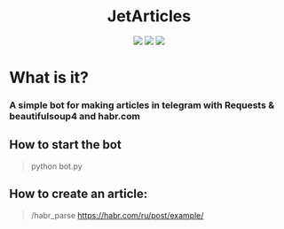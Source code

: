 <h1 align="center">JetArticles</h1>

<p align="center">
<img src="https://img.shields.io/github/downloads/6IXK1LL/JetArticles/total">
<img src="https://img.shields.io/github/license/6IXK1LL/JetArticles?style=flat">
<img src="https://img.shields.io/github/stars/6IXK1LL/JetArticles">
</p>

# What is it?

### A simple bot for making articles in telegram with Requests & beautifulsoup4 and habr.com


## How to start the bot
> python bot.py

## How to create an article:
> /habr_parse https://habr.com/ru/post/example/
